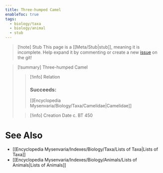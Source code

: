 ```yaml
---
title: Three-humped Camel
enableToc: true
tags:
  - biology/taxa
  - biology/animal
  - stub
---
```


> [!note] Stub
> This page is a [[Meta/Stub|stub]], meaning it is incomplete. Help expand it by commenting or create a new [issue](https://github.com/RagtimeGal/quartz--encyclopedia-mysenvaria/issues/new/choose) on the git!


> [!summary] Three-humped Camel
> > [!info] Relation
> > ### Succeeds:
> > [[Encyclopedia Mysenvaria/Biology/Taxa/Camelidae|Camelidae]]
>
> > [!info] Creation Date
> > c. BT 450



# See Also
- [[Encyclopedia Mysenvaria/Indexes/Biology/Taxa/Lists of Taxa|Lists of Taxa]]
- [[Encyclopedia Mysenvaria/Indexes/Biology/Animals/Lists of Animals|Lists of Animals]]
